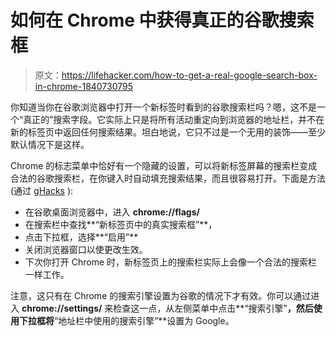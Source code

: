# 如何在 Chrome 中获得真正的谷歌搜索框

> 原文：<https://lifehacker.com/how-to-get-a-real-google-search-box-in-chrome-1840730795>

你知道当你在谷歌浏览器中打开一个新标签时看到的谷歌搜索栏吗？嗯，这不是一个“真正的”搜索字段。它实际上只是将所有活动重定向到浏览器的地址栏，并不在新的标签页中返回任何搜索结果。坦白地说，它只不过是一个无用的装饰——至少默认情况下是这样。



Chrome 的标志菜单中恰好有一个隐藏的设置，可以将新标签屏幕的搜索栏变成合法的谷歌搜索栏，在你键入时自动填充搜索结果，而且很容易打开。下面是方法(通过 [gHacks](https://www.ghacks.net/2019/12/30/add-a-real-search-box-to-chromes-new-tab-page/) ):

*   在谷歌桌面浏览器中，进入 **chrome://flags/**
*   在搜索栏中查找**“新标签页中的真实搜索框”**，
*   点击下拉框，选择**“启用”**
*   关闭浏览器窗口以使更改生效。
*   下次你打开 Chrome 时，新标签页上的搜索栏实际上会像一个合法的搜索栏一样工作。

注意，这只有在 Chrome 的搜索引擎设置为谷歌的情况下才有效。你可以通过进入 **chrome://settings/** 来检查这一点，从左侧菜单中点击**“搜索引擎”**，然后使用下拉框将**“地址栏中使用的搜索引擎”**设置为 Google。